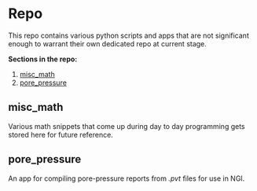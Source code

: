 # Repo
This repo contains various python scripts and apps that are not significant enough to warrant their own dedicated repo at current stage.

**Sections in the repo:**

1. [misc_math](#miscmath)
1. [pore_pressure](#porepressure)

## misc_math
Various math snippets that come up during day to day programming gets stored here for future reference.

## pore_pressure
An app for compiling pore-pressure reports from *.pvt* files for use in NGI.